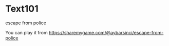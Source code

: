 # Text101
 escape from police
 
 
 You can play it from https://sharemygame.com/@aybarsinci/escape-from-police
